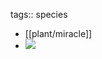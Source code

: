 tags:: species

- [[plant/miracle]]
- ![](https://peach-geographical-bat-397.mypinata.cloud/ipfs/QmVR1YU6V4JprJWAdZcf2tAsgvSNLSPg6qf9C7Mxhj7tGc)